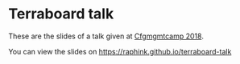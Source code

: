 Terraboard talk
===============


These are the slides of a talk given at [Cfgmgmtcamp
2018](http://cfgmgmtcamp.eu/schedule/terraform/terraboard.html).


You can view the slides on https://raphink.github.io/terraboard-talk

